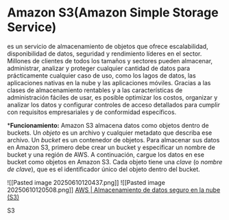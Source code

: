 # Amazon S3(Amazon Simple Storage Service)

es un servicio de almacenamiento de objetos que ofrece escalabilidad, disponibilidad de datos, seguridad y rendimiento líderes en el sector. Millones de clientes de todos los tamaños y sectores pueden almacenar, administrar, analizar y proteger cualquier cantidad de datos para prácticamente cualquier caso de uso, como los lagos de datos, las aplicaciones nativas en la nube y las aplicaciones móviles. Gracias a las clases de almacenamiento rentables y a las características de administración fáciles de usar, es posible optimizar los costos, organizar y analizar los datos y configurar controles de acceso detallados para cumplir con requisitos empresariales y de conformidad específicos.

***Funcionamiento:**
Amazon S3 almacena datos como objetos dentro de buckets. Un _objeto_ es un archivo y cualquier metadato que describa ese archivo. Un _bucket_ es un contenedor de objetos. Para almacenar sus datos en Amazon S3, primero debe crear un bucket y especificar un nombre de bucket y una región de AWS. A continuación, cargue los datos en ese bucket como objetos en Amazon S3. Cada objeto tiene una _clave_ (o _nombre de clave_), que es el identificador único del objeto dentro del bucket.

![[Pasted image 20250610120437.png]]
![[Pasted image 20250610120508.png]]
[AWS | Almacenamiento de datos seguro en la nube (S3)](https://aws.amazon.com/es/s3/)

S3